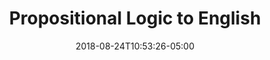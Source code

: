 ---
title: "Propositional Logic to English"
pre: "3.7. "
weight: 46
date: 2018-08-24T10:53:26-05:00
---